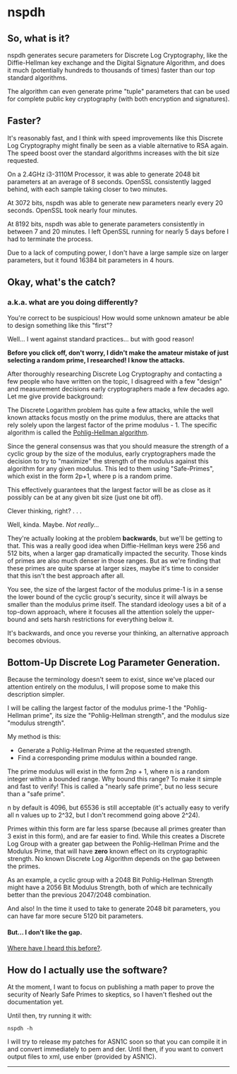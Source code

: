 # nspdh 

## So, what is it?
nspdh generates secure parameters for Discrete Log Cryptography, like the Diffie-Hellman key exchange and the Digital Signature Algorithm, and does it much (potentially hundreds to thousands of times) faster than our top standard algorithms. 

The algorithm can even generate prime "tuple" parameters that can be used for complete public key cryptography (with both encryption and signatures). 

## Faster?

It's reasonably fast, and I think with speed improvements like this Discrete Log Cryptography might finally be seen as a viable alternative to RSA again. The speed boost over the standard algorithms increases with the bit size requested.

On a 2.4GHz i3-3110M Processor, it was able to generate 2048 bit parameters at an average of 8 seconds.
OpenSSL consistently lagged behind, with each sample taking closer to two minutes. 

At 3072 bits, nspdh was able to generate new parameters nearly every 20 seconds.
OpenSSL took nearly four minutes.

At 8192 bits, nspdh was able to generate parameters consistently in between 7 and 20 minutes.
I left OpenSSL running for nearly 5 days before I had to terminate the process. 

Due to a lack of computing power, I don't have a large sample size on larger parameters, but it found 16384 bit parameters in 4 hours. 

## Okay, what's the catch? 
### a.k.a. what are you doing differently? 

You're correct to be suspicious! How would some unknown amateur be able to design something like this "first"? 

Well... I went against standard practices... but with good reason! 

**Before you click off, don't worry, I didn't make the amateur mistake of just selecting a random prime, I researched! I know the attacks.**

After thoroughly researching Discrete Log Cryptography and contacting a few people who have written on the topic, I disagreed with a few "design" and measurement decisions early cryptographers made a few decades ago. Let me give provide background:

The Discrete Logarithm problem has quite a few attacks, while the well known attacks focus mostly on the prime modulus, there are attacks that rely solely upon the largest factor of the prime modulus - 1. The specific algorithm is called the [Pohlig-Hellman algorithm](https://en.wikipedia.org/wiki/Pohlig%E2%80%93Hellman_algorithm).

Since the general consensus was that you should measure the strength of a cyclic group by the size of the modulus, early cryptographers made the decision to try to "maximize" the strength of the modulus against this algorithm for any given modulus. This led to them using "Safe-Primes", which exist in the form 2p+1, where p is a random prime. 

This effectively guarantees that the largest factor will be as close as it possibly can be at any given bit size (just one bit off).  

Clever thinking, right? . . .  

Well, kinda. Maybe. *Not really...* 

They're actually looking at the problem **backwards**, but we'll be getting to that. This was a really good idea when Diffie-Hellman keys were 256 and 512 bits, when a larger gap dramatically impacted the security. Those kinds of primes are also much denser in those ranges. But as we're finding that these primes are quite sparse at larger sizes, maybe it's time to consider that this isn't the best approach after all.

You see, the size of the largest factor of the modulus prime-1 is in a sense the lower bound of the cyclic group's security, since it will always be smaller than the modulus prime itself. The standard ideology uses a bit of a top-down approach, where it focuses all the attention solely the upper-bound and sets harsh restrictions for everything below it. 

It's backwards, and once you reverse your thinking, an alternative approach becomes obvious. 

## Bottom-Up Discrete Log Parameter Generation.

Because the terminology doesn't seem to exist, since we've placed our attention entirely on the modulus, I will propose some to make this description simpler.

I will be calling the largest factor of the modulus prime-1 the "Pohlig-Hellman prime", its size the "Pohlig-Hellman strength", and the modulus size "modulus strength".

My method is this: 
- Generate a Pohlig-Hellman Prime at the requested strength.
- Find a corresponding prime modulus within a bounded range. 

The prime modulus will exist in the form 2np + 1, where n is a random integer within a bounded range. Why bound this range? To make it simple and fast to verify! This is called a "nearly safe prime", but no less secure than a "safe prime".

n by default is 4096, but 65536 is still acceptable (it's actually easy to verify all n values up to 2^32, but I don't recommend going above 2^24).  

Primes within this form are far less sparse (because all primes greater than 3 exist in this form), and are far easier to find. While this creates a Discrete Log Group with a greater gap between the Pohlig-Hellman Prime and the Modulus Prime, that will have **zero** known effect on its cryptographic strength. No known Discrete Log Algorithm depends on the gap between the primes. 

As an example, a cyclic group with a 2048 Bit Pohlig-Hellman Strength might have a 2056 Bit Modulus Strength, both of which are technically better than the previous 2047/2048 combination. 

And also! In the time it used to take to generate 2048 bit parameters, you can have far more secure 5120 bit parameters.

#### But... I don't like the gap.

[Where have I heard this before?](https://youtu.be/pdR7WW3XR9c?t=52). 

## How do I actually use the software?

At the moment, I want to focus on publishing a math paper to prove the security of Nearly Safe Primes to skeptics, so I haven't fleshed out the documentation yet.

Until then, try running it with:
```
nspdh -h
```

I will try to release my patches for ASN1C soon so that you can compile it in and convert immediately to pem and der. Until then, if you want to convert output files to xml, use enber (provided by ASN1C).

---